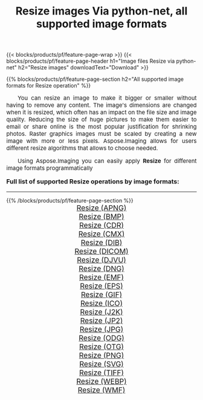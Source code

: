 ﻿---
title: Resize images Via python-net, all supported image formats 
weight: 3920
url: /pl/python-net/resize/ 
lang: pl
langdirlevel: 2
locales: zh-hans,ja,it,ru,de,es,fr,nl,id,lt,pl,pt,vi,tr,ko,zh-hant,ar,hi,th,sv,cs,uk,he
description: Using Aspose.Imaging you can easily Resize images Via python-net
---

{{< blocks/products/pf/feature-page-wrap >}}
{{< blocks/products/pf/feature-page-header h1="Image files Resize via python-net" h2="Resize images" downloadText="Download" >}}


{{% blocks/products/pf/feature-page-section  h2="All supported image formats for Resize operation" %}}
<p align="justify" style="text-indent:2em;font-size:15px;">
You can resize an image to make it bigger or smaller without having to remove any content. The image's dimensions are changed when it is resized, which often has an impact on the file size and image quality. Reducing the size of huge pictures to make them easier to email or share online is the most popular justification for shrinking photos. Raster graphics images must be scaled by creating a new image with more or less pixels. Aspose.Imaging allows for users different resize algorithms that allows to choose needed.
</p>
<p align="justify" style="text-indent:2em;font-size:15px;">
Using Aspose.Imaging you can easily apply <b>Resize</b> for different image formats programmatically
</p>
<h3 style="margin-top:16px;">
Full list of supported Resize operations by image formats:
</h3>
<hr/>
{{% /blocks/products/pf/feature-page-section %}}
<div class="container-fluid productfamilypage bg-gray">
    <div class="convertypes bg-gray agp-content section">
        <div class="container">
		<div class="row other-converters" style="gap: 10px;font-size: 19px;text-align:center;">
		    <div class='col-md-3 other-converter remove-lp remove-rp'><a href="/imaging/pl/python-net/resize/apng/" style="padding:15px;">Resize (APNG)</a></div><div class='col-md-3 other-converter remove-lp remove-rp'><a href="/imaging/pl/python-net/resize/bmp/" style="padding:15px;">Resize (BMP)</a></div><div class='col-md-3 other-converter remove-lp remove-rp'><a href="/imaging/pl/python-net/resize/cdr/" style="padding:15px;">Resize (CDR)</a></div><div class='col-md-3 other-converter remove-lp remove-rp'><a href="/imaging/pl/python-net/resize/cmx/" style="padding:15px;">Resize (CMX)</a></div><div class='col-md-3 other-converter remove-lp remove-rp'><a href="/imaging/pl/python-net/resize/dib/" style="padding:15px;">Resize (DIB)</a></div><div class='col-md-3 other-converter remove-lp remove-rp'><a href="/imaging/pl/python-net/resize/dicom/" style="padding:15px;">Resize (DICOM)</a></div><div class='col-md-3 other-converter remove-lp remove-rp'><a href="/imaging/pl/python-net/resize/djvu/" style="padding:15px;">Resize (DJVU)</a></div><div class='col-md-3 other-converter remove-lp remove-rp'><a href="/imaging/pl/python-net/resize/dng/" style="padding:15px;">Resize (DNG)</a></div><div class='col-md-3 other-converter remove-lp remove-rp'><a href="/imaging/pl/python-net/resize/emf/" style="padding:15px;">Resize (EMF)</a></div><div class='col-md-3 other-converter remove-lp remove-rp'><a href="/imaging/pl/python-net/resize/eps/" style="padding:15px;">Resize (EPS)</a></div><div class='col-md-3 other-converter remove-lp remove-rp'><a href="/imaging/pl/python-net/resize/gif/" style="padding:15px;">Resize (GIF)</a></div><div class='col-md-3 other-converter remove-lp remove-rp'><a href="/imaging/pl/python-net/resize/ico/" style="padding:15px;">Resize (ICO)</a></div><div class='col-md-3 other-converter remove-lp remove-rp'><a href="/imaging/pl/python-net/resize/j2k/" style="padding:15px;">Resize (J2K)</a></div><div class='col-md-3 other-converter remove-lp remove-rp'><a href="/imaging/pl/python-net/resize/jp2/" style="padding:15px;">Resize (JP2)</a></div><div class='col-md-3 other-converter remove-lp remove-rp'><a href="/imaging/pl/python-net/resize/jpg/" style="padding:15px;">Resize (JPG)</a></div><div class='col-md-3 other-converter remove-lp remove-rp'><a href="/imaging/pl/python-net/resize/odg/" style="padding:15px;">Resize (ODG)</a></div><div class='col-md-3 other-converter remove-lp remove-rp'><a href="/imaging/pl/python-net/resize/otg/" style="padding:15px;">Resize (OTG)</a></div><div class='col-md-3 other-converter remove-lp remove-rp'><a href="/imaging/pl/python-net/resize/png/" style="padding:15px;">Resize (PNG)</a></div><div class='col-md-3 other-converter remove-lp remove-rp'><a href="/imaging/pl/python-net/resize/svg/" style="padding:15px;">Resize (SVG)</a></div><div class='col-md-3 other-converter remove-lp remove-rp'><a href="/imaging/pl/python-net/resize/tiff/" style="padding:15px;">Resize (TIFF)</a></div><div class='col-md-3 other-converter remove-lp remove-rp'><a href="/imaging/pl/python-net/resize/webp/" style="padding:15px;">Resize (WEBP)</a></div><div class='col-md-3 other-converter remove-lp remove-rp'><a href="/imaging/pl/python-net/resize/wmf/" style="padding:15px;">Resize (WMF)</a></div>
                </div>
        </div>
    </div>
</div>
<br/>

